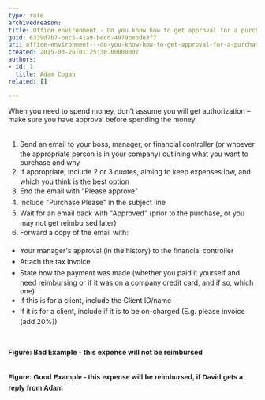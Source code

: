 ```yaml
---
type: rule
archivedreason: 
title: Office environment - Do you know how to get approval for a purchase?
guid: 6339d7b7-bec5-41a9-becd-4979bebde3f7
uri: office-environment---do-you-know-how-to-get-approval-for-a-purchase
created: 2015-03-26T01:25:30.0000000Z
authors:
- id: 1
  title: Adam Cogan
related: []

---
```



​When you need to spend money, don't assume you will get authorization – make sure you have approval before spending the money.
<br><excerpt class='endintro'></excerpt><br>
<ol><li> 
      <span style="line-height&#58;1.6;">Send an email to your boss, manager, or financial controller (or whoever the appropriate person is in your company) outlining what you want to purchase and why</span><br></li><li> 
      <span style="line-height&#58;1.6;">If appropriate, include 2 or 3 quotes, aiming to keep expenses low, and which you think is the best option</span><br></li><li> 
      <span style="line-height&#58;1.6;">End the email with &quot;Please approve&quot;</span><br></li><li> 
      <span style="line-height&#58;1.6;">Include &quot;Purchase Please&quot; in the subject line</span><br></li><li> 
      <span style="line-height&#58;1.6;">Wait for an email back with &quot;Approved&quot; (prior to the purchase, or you may not get reimbursed later)</span><br></li><li> 
      <span style="line-height&#58;1.6;">Forward a copy of the email with&#58;</span><br></li></ol><ul><li> 
      <span style="line-height&#58;1.6;background-color&#58;initial;">​</span><span style="line-height&#58;1.6;background-color&#58;initial;">Your manager's approval (in the history) to the financial controller</span><br></li><li> 
      <span style="line-height&#58;1.6;background-color&#58;initial;">Attach the tax invoice</span><br></li><li> 
      <span style="line-height&#58;1.6;background-color&#58;initial;">State how the payment was made (whether you paid it yourself and need reimbursing or if it was on a company credit card, and if so, which one)</span><br></li><li> 
      <span style="line-height&#58;1.6;background-color&#58;initial;">If this is for a client, include the Client ID/name</span><br></li><li> 
      <span style="line-height&#58;1.6;">I</span><span style="line-height&#58;1.6;">f it is for a client, include if it is to be on-charged (E.g. please invoice (add 20%))</span><br></li></ul> ​

<p>
<img src="/Management/Rules-to-Better-Software-Consultants-Working-in-a-Team/PublishingImages/purchase-please-bad-example.jpg" alt="" /><br><strong>Figure&#58; Bad Example - this expense will not be reimbursed</strong>​<br><br>
</p><p>
<img src="/Management/Rules-to-Better-Software-Consultants-Working-in-a-Team/PublishingImages/purchase-please-good-example.jpg" alt="" /><br><strong style="line-height&#58;1.6;"><span style="font-size&#58;10.5pt;font-family&#58;arial, sans-serif;">Figure&#58; Good Example - this
expense will be reimbursed, if David gets a reply from Adam</span></strong></p>


